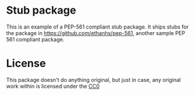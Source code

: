 # Stub package

This is an example of a PEP-561 compliant stub package. It ships stubs for the package in https://github.com/ethanhs/pep-561, another sample PEP 561 compliant package.

# License

This package doesn't do anything original, but just in case, any original work within is licensed under the [CC0](https://wiki.creativecommons.org/wiki/CC0)